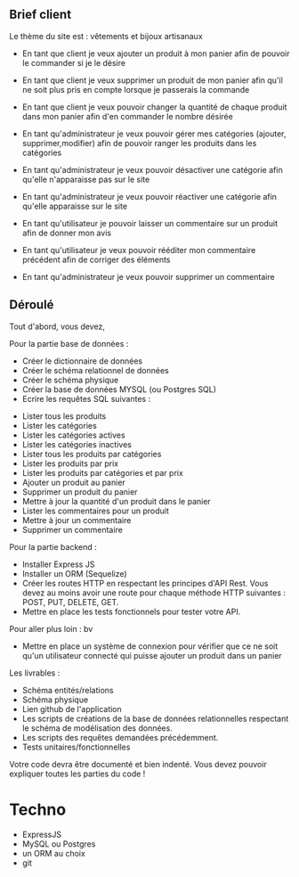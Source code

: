 ## Brief client 

Le thème du site est : vêtements et bijoux artisanaux

- En tant que client je veux ajouter un produit à mon panier afin de pouvoir le commander si je le désire
- En tant que client je veux supprimer un produit de mon panier afin qu'il ne soit plus pris en compte lorsque je passerais la commande
- En tant que client je veux pouvoir changer la quantité de chaque produit dans mon panier afin d'en commander le nombre désirée

- En tant qu'administrateur je veux pouvoir gérer mes catégories (ajouter, supprimer,modifier) afin de pouvoir ranger les produits dans les catégories
- En tant qu'administrateur je veux pouvoir désactiver une catégorie afin qu'elle n'apparaisse pas sur le site
- En tant qu'administrateur je veux pouvoir réactiver une catégorie afin qu'elle apparaisse sur le site

- En tant qu'utilisateur je pouvoir laisser un commentaire sur un produit afin de donner mon avis
- En tant qu'utilisateur je veux pouvoir rééditer mon commentaire précédent afin de corriger des éléments
- En tant qu'administrateur je veux pouvoir supprimer un commentaire

## Déroulé

Tout d'abord, vous devez,

Pour la partie base de données :

* Créer le dictionnaire de données
* Créer le schéma relationnel de données
* Créer le schéma physique
* Créer la base de données MYSQL (ou Postgres SQL)
* Ecrire les requêtes SQL suivantes :
 - Lister tous les produits
 - Lister les catégories
 - Lister les catégories actives
 - Lister les catégories inactives
 - Lister tous les produits par catégories
 - Lister les produits par prix
 - Lister les produits par catégories et par prix
 - Ajouter un produit au panier
 - Supprimer un produit du panier
 - Mettre à jour la quantité d'un produit dans le panier
 - Lister les commentaires pour un produit
 - Mettre à jour un commentaire
 - Supprimer un commentaire


Pour la partie backend :

* Installer Express JS
* Installer un ORM (Sequelize)  
* Créer les routes HTTP en respectant les principes d'API Rest. Vous devez au moins avoir une route pour chaque méthode HTTP suivantes : POST, PUT, DELETE, GET.
* Mettre en place les tests fonctionnels pour tester votre API.

Pour aller plus loin : bv 

* Mettre en place un système de connexion pour vérifier que ce ne soit qu'un utilisateur connecté qui puisse ajouter un produit dans un panier

Les livrables : 

* Schéma entités/relations
* Schéma physique
* Lien github de l'application
* Les scripts de créations de la base de données relationnelles respectant le schéma de modélisation des données.
* Les scripts des requêtes demandées précédemment.
* Tests unitaires/fonctionnelles

Votre code devra être documenté et bien indenté. Vous devez pouvoir expliquer toutes les parties du code !

# Techno 

* ExpressJS
* MySQL ou Postgres
* un ORM au choix
* git